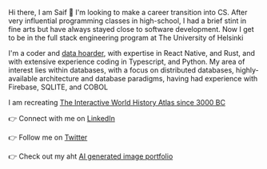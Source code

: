 Hi there, I am Saif 👋  I'm looking to make a career transition into CS. After very influential programming classes in high-school, I had a brief stint in fine arts but have always stayed close to software development. Now I get to be in the full stack engineering program at The University of Helsinki 

I'm a coder and [data hoarder](https://www.reddit.com/r/DataHoarder), with expertise in React Native, and Rust, and with extensive experience coding in Typescript, and Python. My area of interest lies within databases, with a focus on distributed databases, highly-available architecture and database paradigms, having had experience with Firebase, SQLITE, and COBOL

I am recreating [The Interactive World History Atlas since 3000 BC](http://geacron.com)

👉 Connect with me on [LinkedIn](https://www.linkedin.com/in/saif-khayoon-12b53569/)

👉 Follow me on [Twitter](https://twitter.com/saifkhay)

👉 Check out my aht [AI generated image portfolio](https://creator.nightcafe.studio/u/SpacePatrice)
